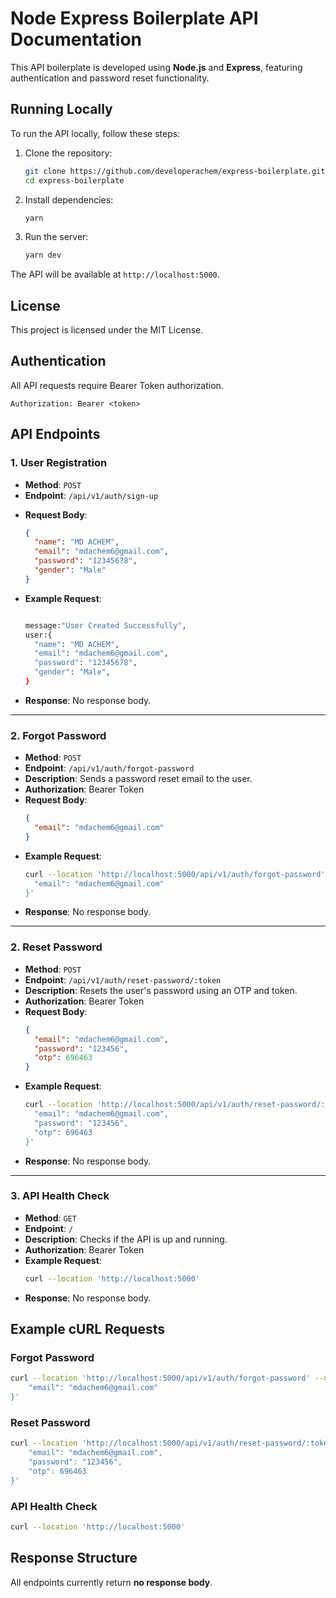 # Node Express Boilerplate API Documentation

This API boilerplate is developed using **Node.js** and **Express**, featuring authentication and password reset functionality.

## Running Locally

To run the API locally, follow these steps:

1. Clone the repository:

   ```bash
   git clone https://github.com/developerachem/express-boilerplate.git
   cd express-boilerplate
   ```

2. Install dependencies:

   ```bash
   yarn
   ```

3. Run the server:
   ```bash
   yarn dev
   ```

The API will be available at `http://localhost:5000`.

## License

This project is licensed under the MIT License.

## Authentication

All API requests require Bearer Token authorization.

```
Authorization: Bearer <token>
```

## API Endpoints

### 1. User Registration

- **Method**: `POST`
- **Endpoint**: `/api/v1/auth/sign-up`
<!-- - **Description**: Sends a password reset email to the user. -->
- **Request Body**:
  ```json
  {
    "name": "MD ACHEM",
    "email": "mdachem6@gmail.com",
    "password": "12345678",
    "gender": "Male"
  }
  ```
- **Example Request**:

  ```bash

  message:"User Created Successfully",
  user:{
    "name": "MD ACHEM",
    "email": "mdachem6@gmail.com",
    "password": "12345678",
    "gender": "Male",
  }

  ```

- **Response**: No response body.

---

### 2. Forgot Password

- **Method**: `POST`
- **Endpoint**: `/api/v1/auth/forgot-password`
- **Description**: Sends a password reset email to the user.
- **Authorization**: Bearer Token
- **Request Body**:
  ```json
  {
    "email": "mdachem6@gmail.com"
  }
  ```
- **Example Request**:
  ```bash
  curl --location 'http://localhost:5000/api/v1/auth/forgot-password'   --data-raw '{
    "email": "mdachem6@gmail.com"
  }'
  ```
- **Response**: No response body.

---

### 2. Reset Password

- **Method**: `POST`
- **Endpoint**: `/api/v1/auth/reset-password/:token`
- **Description**: Resets the user's password using an OTP and token.
- **Authorization**: Bearer Token
- **Request Body**:
  ```json
  {
    "email": "mdachem6@gmail.com",
    "password": "123456",
    "otp": 696463
  }
  ```
- **Example Request**:
  ```bash
  curl --location 'http://localhost:5000/api/v1/auth/reset-password/:token'   --data-raw '{
    "email": "mdachem6@gmail.com",
    "password": "123456",
    "otp": 696463
  }'
  ```
- **Response**: No response body.

---

### 3. API Health Check

- **Method**: `GET`
- **Endpoint**: `/`
- **Description**: Checks if the API is up and running.
- **Authorization**: Bearer Token
- **Example Request**:
  ```bash
  curl --location 'http://localhost:5000'
  ```
- **Response**: No response body.

## Example cURL Requests

### Forgot Password

```bash
curl --location 'http://localhost:5000/api/v1/auth/forgot-password' --data-raw '{
    "email": "mdachem6@gmail.com"
}'
```

### Reset Password

```bash
curl --location 'http://localhost:5000/api/v1/auth/reset-password/:token' --data-raw '{
    "email": "mdachem6@gmail.com",
    "password": "123456",
    "otp": 696463
}'
```

### API Health Check

```bash
curl --location 'http://localhost:5000'
```

## Response Structure

All endpoints currently return **no response body**.
